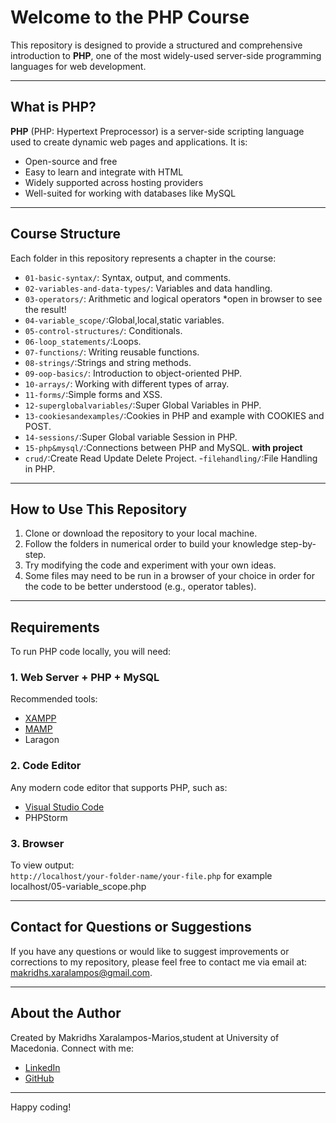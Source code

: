 # Welcome to the PHP Course

This repository is designed to provide a structured and comprehensive introduction to **PHP**, one of the most widely-used server-side programming languages for web development.

---

## What is PHP?

**PHP** (PHP: Hypertext Preprocessor) is a server-side scripting language used to create dynamic web pages and applications. It is:
- Open-source and free
- Easy to learn and integrate with HTML
- Widely supported across hosting providers
- Well-suited for working with databases like MySQL

---

## Course Structure

Each folder in this repository represents a chapter in the course:

- `01-basic-syntax/`: Syntax, output, and comments.
- `02-variables-and-data-types/`: Variables and data handling.
- `03-operators/`: Arithmetic and logical operators *open in browser to see the result!
- `04-variable_scope/`:Global,local,static variables.
- `05-control-structures/`: Conditionals.
- `06-loop_statements/`:Loops.
- `07-functions/`: Writing reusable functions.
- `08-strings/`:Strings and string methods.
- `09-oop-basics/`: Introduction to object-oriented PHP.
- `10-arrays/`: Working with different types of array.
- `11-forms/`:Simple forms and XSS.
- `12-superglobalvariables/`:Super Global Variables in PHP.
- `13-cookiesandexamples/`:Cookies in PHP and example with COOKIES and POST.
- `14-sessions/`:Super Global variable Session in PHP.
- `15-php&mysql/`:Connections between PHP and MySQL. **with project**
- `crud/`:Create Read Update Delete Project.
-`filehandling/`:File Handling in PHP.
---

## How to Use This Repository

1. Clone or download the repository to your local machine.
2. Follow the folders in numerical order to build your knowledge step-by-step.
4. Try modifying the code and experiment with your own ideas.
5. Some files may need to be run in a browser of your choice in order for the code to be better understood (e.g., operator tables).

---

## Requirements

To run PHP code locally, you will need:

### 1. Web Server + PHP + MySQL

Recommended tools:
- [XAMPP](https://www.apachefriends.org/index.html)
- [MAMP](https://www.mamp.info/en/)
- Laragon

### 2. Code Editor

Any modern code editor that supports PHP, such as:
- [Visual Studio Code](https://code.visualstudio.com/)
- PHPStorm

### 3. Browser

To view output:  
`http://localhost/your-folder-name/your-file.php`
for example localhost/05-variable_scope.php

---

## Contact for Questions or Suggestions

If you have any questions or would like to suggest improvements or corrections to my repository, please feel free to contact me via email at: makridhs.xaralampos@gmail.com.

---

## About the Author

Created by Makridhs Xaralampos-Marios,student at University of Macedonia.
Connect with me:

- [LinkedIn](https://www.linkedin.com/in/xaralampos-makridhs-5157b8332/)
- [GitHub](https://github.com/Xaralampos-Makridhs)
  
---

Happy coding!
